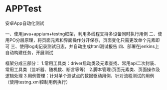 # APPTest
安卓App自动化测试

一、使用java+appium+testng框架，利用多线程支持多设备同时执行用例 
二、使用PO分层原理，将页面元素和界面操作分开保存，页面变化只需更改单个元素即可 
三、使用log4j记录测试日志，并自动生成html测试报告 
四、部署在jenkins上自动构建任务，开展测试

框架分成三部分： 
1.常用工具类：driver启动类及元素查找、常用api二次封装、常用工具类（监听器、随机数、断言等等） 
2.脚本管理:页面元素类、页面操作及逻辑处理 
3.用例管理：针对单个测试点的数据驱动用例、针对流程测试的用例（使用testng.xml控制用例执行）
